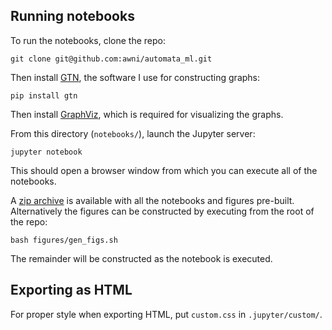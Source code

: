 ## Running notebooks

To run the notebooks, clone the repo:

```
git clone git@github.com:awni/automata_ml.git
```

Then install [GTN](https://github.com/gtn-org/gtn), the software I use for
constructing graphs:

```
pip install gtn
```

Then install [GraphViz](https://graphviz.org/download/), which is required for
visualizing the graphs.

From this directory (`notebooks/`), launch the Jupyter server:

```
jupyter notebook
```

This should open a browser window from which you can execute all of the
notebooks.

A [zip archive](https://awnihannun.com/writing/automata_ml/notebooks.zip) is
available with all the notebooks and figures pre-built. Alternatively the
figures can be constructed by executing from the root of the repo:

```
bash figures/gen_figs.sh
```

The remainder will be constructed as the notebook is executed.

## Exporting as HTML

For proper style when exporting HTML, put `custom.css` in `.jupyter/custom/`.
